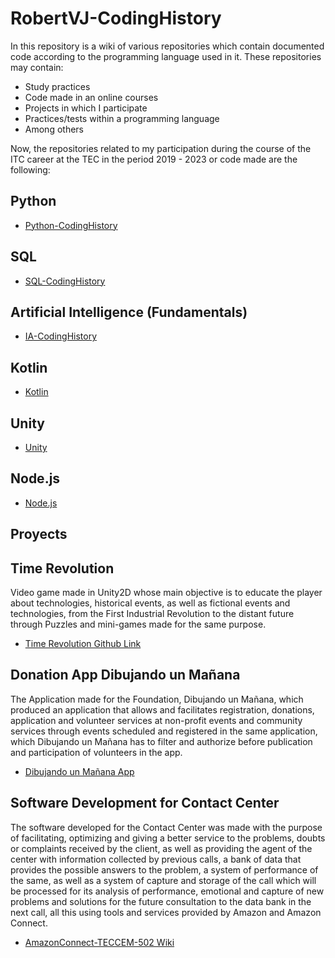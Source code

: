 # RobertVJ-CodingHistory

In this repository is a wiki of various repositories which contain documented code according to the programming language used in it.
These repositories may contain:
* Study practices
* Code made in an online courses
* Projects in which I participate
* Practices/tests within a programming language
* Among others

Now, the repositories related to my participation during the course of the ITC career at the TEC in the period 2019 - 2023
or code made are the following:


##  Python
* [Python-CodingHistory](https://github.com/RobertVJ/Python-CodingHistory)

##  SQL
* [SQL-CodingHistory](https://github.com/RobertVJ/SQL-CodingHistory)

## Artificial Intelligence (Fundamentals)

* [IA-CodingHistory](https://github.com/RobertVJ/IA-CodingHistory)

##  Kotlin
* [Kotlin]()

##  Unity
* [Unity]()

##  Node.js
* [Node.js]()

## Proyects

## Time Revolution

Video game made in Unity2D whose main objective is to educate the player about technologies, 
historical events, as well as fictional events and technologies, from the First Industrial 
Revolution to the distant future through Puzzles and mini-games made for the same purpose.

* [Time Revolution Github Link](https://github.com/luis-zamarripa/Time-Revolution)


## Donation App Dibujando un Mañana

The Application made for the Foundation, Dibujando un Mañana, which produced an application 
that allows and facilitates registration, donations, application and volunteer services at 
non-profit events and community services through events scheduled and registered in the same 
application, which Dibujando un Mañana has to filter and authorize before publication and 
participation of volunteers in the app.


* [Dibujando un Mañana App](https://github.com/luis-zamarripa/AppDibujandoUnManana)


## Software Development for Contact Center

The software developed for the Contact Center was made with the purpose of facilitating, 
optimizing and giving a better service to the problems, doubts or complaints received by 
the client, as well as providing the agent of the center with information collected by 
previous calls, a bank of data that provides the possible answers to the problem, a 
system of performance of the same, as well as a system of capture and storage of the 
call which will be processed for its analysis of performance, emotional and capture of 
new problems and solutions for the future consultation to the data bank in the next call, 
all this using tools and services provided by Amazon and Amazon Connect.

* [AmazonConnect-TECCEM-502 Wiki](https://github.com/AmazonConnect-TECCEM-502/wiki)




